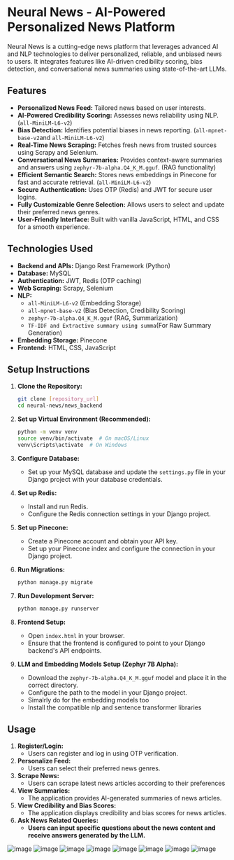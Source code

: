 # Neural News - AI-Powered Personalized News Platform

Neural News is a cutting-edge news platform that leverages advanced AI and NLP technologies to deliver personalized, reliable, and unbiased news to users. It integrates features like AI-driven credibility scoring, bias detection, and conversational news summaries using state-of-the-art LLMs.

## Features

-   **Personalized News Feed:** Tailored news based on user interests.
-   **AI-Powered Credibility Scoring:** Assesses news reliability using NLP. (`all-MiniLM-L6-v2`)
-   **Bias Detection:** Identifies potential biases in news reporting. (`all-mpnet-base-v2`and `all-MiniLM-L6-v2`)
-   **Real-Time News Scraping:** Fetches fresh news from trusted sources using Scrapy and Selenium.
-   **Conversational News Summaries:** Provides context-aware summaries and answers using `zephyr-7b-alpha.Q4_K_M.gguf`. (RAG functionality)
-   **Efficient Semantic Search:** Stores news embeddings in Pinecone for fast and accurate retrieval. (`all-MiniLM-L6-v2`)
-   **Secure Authentication:** Uses OTP (Redis) and JWT for secure user logins.
-   **Fully Customizable Genre Selection:** Allows users to select and update their preferred news genres.
-   **User-Friendly Interface:** Built with vanilla JavaScript, HTML, and CSS for a smooth experience.

## Technologies Used

-   **Backend and APIs:** Django Rest Framework (Python)
-   **Database:** MySQL
-   **Authentication:** JWT, Redis (OTP caching)
-   **Web Scraping:** Scrapy, Selenium
-   **NLP:**
    -   `all-MiniLM-L6-v2` (Embedding Storage)
    -   `all-mpnet-base-v2` (Bias Detection, Credibility Scoring)
    -   `zephyr-7b-alpha.Q4_K_M.gguf` (RAG, Summarization)
    -   `TF-IDF and Extractive summary using summa`(For Raw Summary Generation)
-   **Embedding Storage:** Pinecone
-   **Frontend:** HTML, CSS, JavaScript

## Setup Instructions

1.  **Clone the Repository:**

    ```bash
    git clone [repository_url]
    cd neural-news/news_backend
    ```

2.  **Set up Virtual Environment (Recommended):**

    ```bash
    python -m venv venv
    source venv/bin/activate  # On macOS/Linux
    venv\Scripts\activate  # On Windows
    ```
3.  **Configure Database:**

    -   Set up your MySQL database and update the `settings.py` file in your Django project with your database credentials.

4.  **Set up Redis:**

    -   Install and run Redis.
    -   Configure the Redis connection settings in your Django project.

5.  **Set up Pinecone:**

    -   Create a Pinecone account and obtain your API key.
    -   Set up your Pinecone index and configure the connection in your Django project.

6.  **Run Migrations:**

    ```bash
    python manage.py migrate
    ```

7.  **Run Development Server:**

    ```bash
    python manage.py runserver
    ```

8.  **Frontend Setup:**
    * Open `index.html` in your browser.
    * Ensure that the frontend is configured to point to your Django backend's API endpoints.

9. **LLM and Embedding Models Setup (Zephyr 7B Alpha):**
    * Download the `zephyr-7b-alpha.Q4_K_M.gguf` model and place it in the correct directory.
    * Configure the path to the model in your Django project.
    * Simalrly do for the embedding models too
    * Install the compatible nlp and sentence transformer libraries

## Usage

1.  **Register/Login:**
    -   Users can register and log in using OTP verification.
2.  **Personalize Feed:**
    -   Users can select their preferred news genres.
3.  **Scrape News:**
    -   Users can scrape latest news articles according to their preferences
4.  **View Summaries:**
    -   The application provides AI-generated summaries of news articles.
5.  **View Credibility and Bias Scores:**
    -   The application displays credibility and bias scores for news articles.
6.  **Ask News Related Queries:**
    -   **Users can input specific questions about the news content and receive answers generated by the LLM.**

![image](https://github.com/user-attachments/assets/dc8d8502-3920-4efe-ad34-78b21643cbe9) ![image](https://github.com/user-attachments/assets/e0f11472-8bdd-4143-840a-a1ca11d8273a)
![image](https://github.com/user-attachments/assets/990d77d6-4cd7-4401-8fee-9c19dfe02f78)
![image](https://github.com/user-attachments/assets/c4ec195d-a209-4ce4-aba1-a47664b80f89)
![image](https://github.com/user-attachments/assets/0ae9de74-443f-42a4-a8a0-1004ef4ef155)
![image](https://github.com/user-attachments/assets/4167ba5c-8df1-4a4b-8c7a-a199d8f318c9)
![image](https://github.com/user-attachments/assets/916070a2-c14a-49e9-9529-846109505550)
![image](https://github.com/user-attachments/assets/32d2bd60-7145-4923-b4ab-5a0a02b67694)











